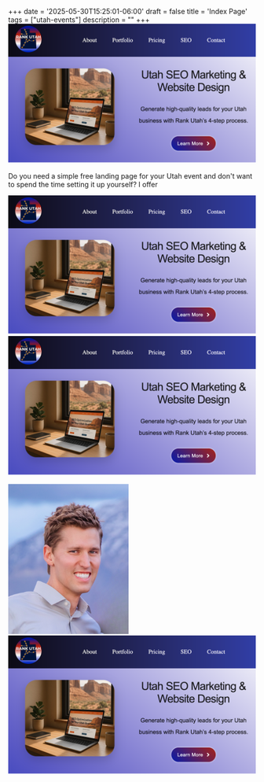+++
date = '2025-05-30T15:25:01-06:00'
draft = false
title = 'Index Page'
tags = ["utah-events"]
description = ""
+++
![alt text](<utah seo marketing & website design cover photo.png>)

Do you need a simple free landing page for your Utah event and don't want to spend the time setting it up yourself? I offer 


![alt text](utah%20seo%20marketing%20&%20website%20design%20cover%20photo.png)
![alt text](./utah%20seo%20marketing%20&%20website%20design%20cover%20photo.png)


![another](Profile.png)
![andagain](utah%20seo%20marketing%20&%20website%20design%20cover%20photo.png)


